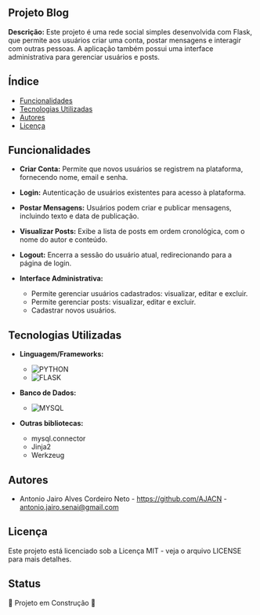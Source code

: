 ## Projeto Blog

**Descrição:** 
Este projeto é uma rede social simples desenvolvida com Flask, que permite aos usuários criar uma conta, postar mensagens e interagir com outras pessoas. A aplicação também possui uma interface administrativa para gerenciar usuários e posts.

## Índice
- [Funcionalidades](#funcionalidades)
- [Tecnologias Utilizadas](#tecnologias-utilizadas)
- [Autores](#autores)
- [Licença](#licença)

## Funcionalidades
- **Criar Conta:** Permite que novos usuários se registrem na plataforma, fornecendo nome, email e senha.

- **Login:** Autenticação de usuários existentes para acesso à plataforma.

- **Postar Mensagens:** Usuários podem criar e publicar mensagens, incluindo texto e data de publicação.

- **Visualizar Posts:** Exibe a lista de posts em ordem cronológica, com o nome do autor e conteúdo.

- **Logout:** Encerra a sessão do usuário atual, redirecionando para a página de login.

- **Interface Administrativa:** 
    - Permite gerenciar usuários cadastrados: visualizar, editar e excluir.
    - Permite gerenciar posts: visualizar, editar e excluir.
    - Cadastrar novos usuários.

## Tecnologias Utilizadas
- **Linguagem/Frameworks:**
    - ![PYTHON](https://img.shields.io/badge/Python-FFD43B?style=for-the-badge&logo=python&logoColor=blue)
    - ![FLASK](https://img.shields.io/badge/Flask-000000?style=for-the-badge&logo=flask&logoColor=white)

- **Banco de Dados:**
    - ![MYSQL](https://img.shields.io/badge/MySQL-005C84?style=for-the-badge&logo=mysql&logoColor=white)

- **Outras bibliotecas:**
    - mysql.connector
    - Jinja2
    - Werkzeug

## Autores
- Antonio Jairo Alves Cordeiro Neto - https://github.com/AJACN - antonio.jairo.senai@gmail.com

## Licença
Este projeto está licenciado sob a Licença MIT - veja o arquivo LICENSE para mais detalhes. 

## Status
🚧 Projeto em Construção 🚧